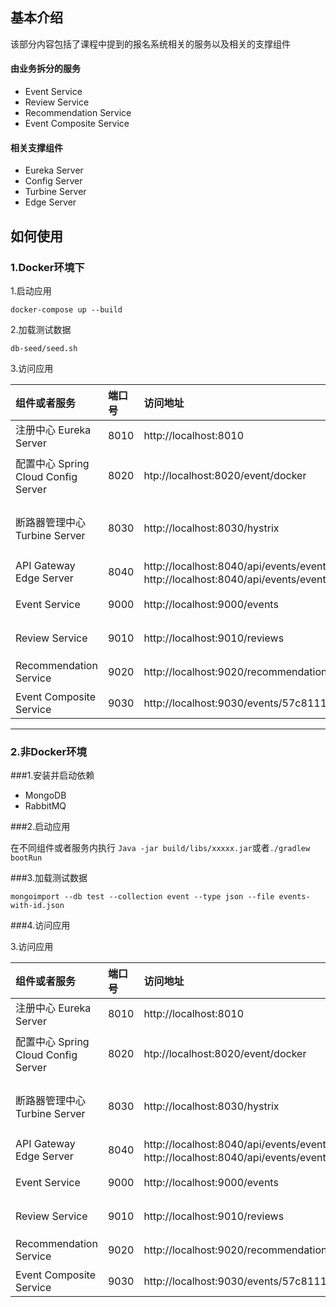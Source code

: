 ## 基本介绍

该部分内容包括了课程中提到的报名系统相关的服务以及相关的支撑组件

#### 由业务拆分的服务

* Event Service
* Review Service
* Recommendation Service
* Event Composite Service

#### 相关支撑组件
* Eureka Server
* Config Server
* Turbine Server
* Edge Server

## 如何使用


### 1.Docker环境下

1.启动应用

```docker-compose up --build```

2.加载测试数据

```db-seed/seed.sh```

3.访问应用

| 组件或者服务    | 端口号         | 访问地址| 描述信息| 
|:------------- |:------------|:-------|:-------|
|注册中心 Eureka Server|8010|http://localhost:8010|查看注册的服务和支撑组件|
|配置中心 Spring Cloud Config Server|8020|htp://localhost:8020/event/docker|访问profile=docker场景下的EventService配置信息。注意在该场景下，使用的是github的config-repo，请确保网络畅通|
|断路器管理中心 Turbine Server|8030|http://localhost:8030/hystrix|```输入http://localhost:8030/turbine.stream?cluster=default```;使用siege模拟请求测试，查看Hystrix Dashboard的变化,命令如下所示```siege http://localhost:9030/events/57c811115d6fe2b86380d538```|
|API Gateway Edge Server|8040|http://localhost:8040/api/events/events或者http://localhost:8040/api/events/events/57c811115d6fe2b86380d538|访问Edge Server, http://localhost:8040/api/event-composite/events/57c811115d6fe2b86380d538|
|Event Service|9000|http://localhost:9000/events|使用浏览器访问EventService首页以及使用Curl访问EventService首页|
|Review Service|9010|http://localhost:9010/reviews|使用浏览器访问ReviewService首页以及使用Curl访问ReviewService首页|
|Recommendation Service|9020|http://localhost:9020/recommendation|使用浏览器访问RecommendationService首页以及使用Curl访问RecommendationService|
|Event Composite Service|9030|http://localhost:9030/events/57c811115d6fe2b86380d538|查看Event聚合后的明细|

***

### 2.非Docker环境

###1.安装并启动依赖

* MongoDB
* RabbitMQ

###2.启动应用

在不同组件或者服务内执行
```Java -jar build/libs/xxxxx.jar```或者```./gradlew bootRun```

###3.加载测试数据

```mongoimport --db test --collection event --type json --file events-with-id.json```


###4.访问应用


3.访问应用

| 组件或者服务    | 端口号         | 访问地址| 描述信息| 
|:------------- |:------------|:-------|:-------|
|注册中心 Eureka Server|8010|http://localhost:8010|查看注册的服务和支撑组件|
|配置中心 Spring Cloud Config Server|8020|htp://localhost:8020/event/docker|访问profile=docker场景下的EventService配置信息。注意在该场景下，使用的是github的config-repo，请确保网络畅通|
|断路器管理中心 Turbine Server|8030|http://localhost:8030/hystrix|```输入http://localhost:8030/turbine.stream?cluster=default```;使用siege模拟请求测试，查看Hystrix Dashboard的变化,命令如下所示```siege http://localhost:9030/events/57c811115d6fe2b86380d538```|
|API Gateway Edge Server|8040|http://localhost:8040/api/events/events或者http://localhost:8040/api/events/events/57c811115d6fe2b86380d538|访问Edge Server, http://localhost:8040/api/event-composite/events/57c811115d6fe2b86380d538|
|Event Service|9000|http://localhost:9000/events|使用浏览器访问EventService首页以及使用Curl访问EventService首页|
|Review Service|9010|http://localhost:9010/reviews|使用浏览器访问ReviewService首页以及使用Curl访问ReviewService首页|
|Recommendation Service|9020|http://localhost:9020/recommendation|使用浏览器访问RecommendationService首页以及使用Curl访问RecommendationService|
|Event Composite Service|9030|http://localhost:9030/events/57c811115d6fe2b86380d538|查看Event聚合后的明细|

